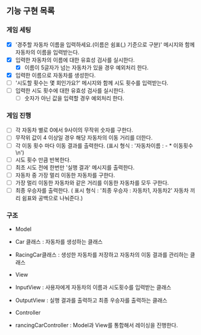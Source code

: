 ## 기능 구현 목록

### 게임 세팅

- [x] '경주할 자동차 이름을 입력하세요.(이름은 쉼표(,) 기준으로 구분)' 메시지와 함께 자동차의 이름을 입력받는다.
- [x] 입력한 자동차의 이름에 대한 유효성 검사를 실시한다.
  - [x] 이름이 5글자가 넘는 자동차가 있을 경우 예외처리 한다.
- [x] 입력한 이름으로 자동차를 생성한다.
- [ ] '시도할 횟수는 몇 회인가요?' 메시지와 함께 시도 횟수를 입력받는다.
- [ ] 입력한 시도 횟수에 대한 유효성 검사를 실시한다.
  - [ ] 숫자가 아닌 값을 입력할 경우 예외처리 한다.

### 게임 진행

- [ ] 각 자동차 별로 0에서 9사이의 무작위 숫자를 구한다.
- [ ] 무작위 값이 4 이상일 경우 해당 자동차의 이동 거리를 더한다.
- [ ] 각 이동 횟수 마다 이동 결과를 출력한다. (표시 형식 : '자동차이름 : - \* 이동횟수\n')
- [ ] 시도 횟수 만큼 반복한다.
- [ ] 최초 시도 전에 한번만 '실행 결과' 메시지를 출력한다.
- [ ] 자동차 중 가장 멀리 이동한 자동차를 구한다.
- [ ] 가장 멀리 이동한 자동차와 같은 거리를 이동한 자동차를 모두 구한다.
- [ ] 최종 우승자를 출력한다. ( 표시 형식 : '최종 우승자 : 자동차1, 자동차2' 자동차 끼리 쉼표와 공백으로 나눠준다.)

### 구조

- Model
- Car 클래스 : 자동차를 생성하는 클래스
- RacingCar클래스 : 생성한 자동차를 저장하고 자동차의 이동 결과를 관리하는 클래스

- View
- InputView : 사용자에게 자동차의 이름과 시도횟수를 입력받는 클래스
- OutputView : 실행 결과를 출력하고 최종 우승자를 출력하는 클래스

- Controller
- rancingCarController : Model과 View를 통합해서 레이싱을 진행한다.

